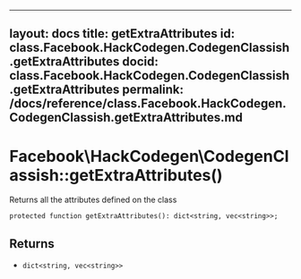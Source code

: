 
***

layout: docs
title: getExtraAttributes
id: class.Facebook.HackCodegen.CodegenClassish.getExtraAttributes
docid: class.Facebook.HackCodegen.CodegenClassish.getExtraAttributes
permalink: /docs/reference/class.Facebook.HackCodegen.CodegenClassish.getExtraAttributes.md
---







# Facebook\\HackCodegen\\CodegenClassish::getExtraAttributes()




Returns all the attributes defined on the class




``` Hack
protected function getExtraAttributes(): dict<string, vec<string>>;
```




## Returns




- ` dict<string, vec<string>> `